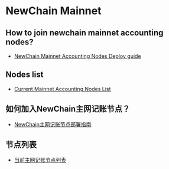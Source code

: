 # NewChain Mainnet

## How to join newchain mainnet accounting nodes? 

* [NewChain Mainnet Accounting Nodes Deploy guide](NewChain%20Mainnet%20accounting%20%20nodes%20deploy%20guide.md)

## Nodes list
* [Current Mainnet Accounting Nodes List](list-en.md)



## 如何加入NewChain主网记账节点？
* [NewChain主网记账节点部署指南](NewChain主网记账节点部署指南.md)

## 节点列表
* [当前主网记账节点列表](list-cn.md)
